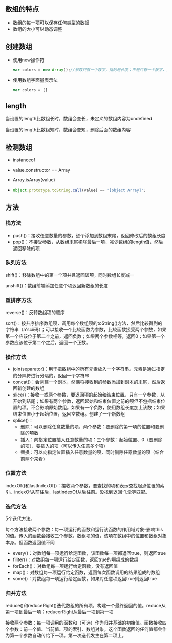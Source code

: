 ## 数组的特点

* 数组的每一项可以保存任何类型的数据
* 数组的大小可以动态调整

## 创建数组

* 使用new操作符

  ```js
  var colors = new Array();//参数只有一个数字，指的是长度；不是只有一个数字，这时候得到的是参数
  ```

* 使用数组字面量表示法

  ```js
  var colors = []
  ```

## length

当设置的length比数组长时，数组会变长，未定义的数组内容为undefined

当设置的length比数组短时，数组会变短，删除后面的数组内容

## 检测数组

* instanceof

* value.constructor == Array

* Array.isArray(value)

* ```js
  Object.prototype.toString.call(value) == '[object Array]';
  ```

## 方法

### 栈方法

* push()：接收任意数量的参数，逐个添加到数组末尾，返回修改后的数组长度
* pop()：不接受参数，从数组末尾移除最后一项，减少数组的length值，然后返回移除的项

### 队列方法

shift()：移除数组中的第一个项并且返回该项，同时数组长度减一

unshift()：数组前端添加任意个项返回新数组的长度

### 重排序方法

reverse()：反转数组项的顺序

sort()：按升序排序数组项，调用每个数组项的toString()方法，然后比较得到的字符串（a'scii码）；可以接收一个比较函数为参数，比较函数接受两个参数，如果第一个应该位于第二个之前，返回负数；如果两个参数相等，返回0；如果第一个参数应该位于第二个之后，返回一个正数。

### 操作方法

* join(separator)：用于把数组中的所有元素放入一个字符串。元素是通过指定的分隔符进行分隔的，返回一个字符串
* concat()：会创建一个副本，然偶将接收到的参数添加到副本的末尾，然后返回新创建的数组
* slice()：接收一或两个参数，要返回项的起始和结束位置。只有一个参数，从开始到结尾；如果有两个参数，返回起始和结束位置之前的项但不包括结束位置的项。不会影响原始数组。如果有一个负数，使用数组长度加上该数；如果结束位置小于起始位置，返回空数组。创建了一个新数组
* splice()：
  * 删除：可以删除任意数量的项，两个参数：要删除的第一项的位置和要删除的项数
  * 插入：向指定位置插入任意数量的项：三个参数：起始位置、0（要删除的项）、要插入的项（可以传入任意多个项）
  * 替换：可以向指定位置插入任意数量的项，同时删除任意数量的项（结合前两个来看）

### 位置方法

indexOf()和lastIndexOf()：接收两个参数，要查找的项和表示查找起点位置的索引。indexOf从前往后，lastIndexOf从后往前。没找到返回-1.全等匹配。

### 迭代方法

5个迭代方法。

每个方法接收两个参数：每一项运行的函数和运行该函数的作用域对象-影响this的值。传入的函数会接收三个参数，数组项的值，该项在数组中的位置和数组对象本身。但函数返回值不同

* every()：对数组每一项运行给定函数，该函数每一项都返回true，则返回true
* filiter()：对数组每一项运行给定函数，返回true的项组成的数组
* forEach()：对数组每一项运行给定函数，没有返回值
* map()：对数组每一项运行给定函数，返回每次函数调用的结果组成的数组
* some()：对数组每一项运行给定函数，如果对任意项返回true则返回true

### 归并方法

reduce()和reduceRight()迭代数组的所有项，构建一个最终返回的值。reduce从第一项到最后一项；reducerRight从最后一项到第一项

接收两个参数：每一项调用的函数和（可选）作为归并基础的初始值。函数接收四个参数：前一个值、当前值、项的索引、数组对象。这个函数返回的任何值都会作为第一个参数自动传给下一项。第一次迭代发生在第二项上。



